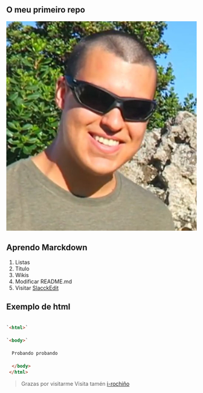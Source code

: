 ## O meu primeiro repo

![fallou a imaxe](/alfa.jpg)

## Aprendo Marckdown
1. Listas
1. Título
1. Wikis
1. Modificar README.md
1. Visitar [SlacckEdit](https://stackedit.io/)

## Exemplo de html

```html

`<html>`

`<body>`
  
  Probando probando
  
  </body>
 </html>
 ```
 
 > Grazas por visitarme
 > Visita tamén [i-rochiño](https://irocho.wordpress.com/)
